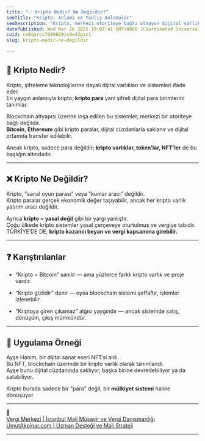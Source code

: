 ```yaml
---
title: "✅ Kripto Nedir? Ne Değildir?"
seoTitle: "Kripto: Anlamı ve Yanlış Anlamalar"
seoDescription: "Kripto, merkezi otoriteye bağlı olmayan dijital varlıklardır. Blockchain altyapısına dayanır ve yasal durumları farklılık gösterir"
datePublished: Wed Mar 26 2025 19:07:41 GMT+0000 (Coordinated Universal Time)
cuid: cm8qarcs7000609js9x43gzz1
slug: kripto-nedir-ne-degildir

---
```


## 🔹 Kripto Nedir?

Kripto, şifreleme teknolojilerine dayalı dijital varlıkları ve sistemleri ifade eder.  
En yaygın anlamıyla kripto; **kripto para** yani şifreli dijital para birimlerini tanımlar.

Blockchain altyapısı üzerine inşa edilen bu sistemler, merkezi bir otoriteye bağlı değildir.  
**Bitcoin**, **Ethereum** gibi kripto paralar, dijital cüzdanlarla saklanır ve dijital ortamda transfer edilebilir.

Ancak kripto, sadece para değildir; **kripto varlıklar, token’lar, NFT’ler** de bu başlığın altındadır.

---

## ❌ Kripto Ne Değildir?

Kripto, "sanal oyun parası" veya "kumar aracı" değildir.  
Kripto paralar gerçek ekonomik değer taşıyabilir, ancak her kripto varlık yatırım aracı değildir.

Ayrıca **kripto = yasal değil** gibi bir yargı yanlıştır.  
Çoğu ülkede kripto sistemler yasal çerçeveye oturtulmuş ve vergiye tabidir.  
TÜRKİYE’DE DE, **kripto kazancı beyan ve vergi kapsamına girebilir.**

---

## ❓ Karıştırılanlar

* “Kripto = Bitcoin” sanılır — ama yüzlerce farklı kripto varlık ve proje vardır.
    
* “Kripto gizlidir” denir — oysa blockchain sistemi şeffaftır, işlemler izlenebilir.
    
* “Kriptoya giren çıkamaz” algısı yaygındır — ancak sistemde satış, dönüşüm, çıkış mümkündür.
    

---

## 🧠 Uygulama Örneği

Ayşe Hanım, bir dijital sanat eseri NFT’si aldı.  
Bu NFT, blockchain üzerinde bir kripto varlık olarak tanımlandı.  
Ayşe bunu dijital cüzdanında saklıyor, başka birine devredebiliyor ya da satabiliyor.

Kripto burada sadece bir "para" değil, bir **mülkiyet sistemi** haline dönüşüyor.

---

🔗  
[Vergi Merkezi | İstanbul Mali Müşavir ve Vergi Danışmanlığı](https://vergimerkezi.com.tr)  
[UmutAkpinar.com | Uzman Desteği ve Mali Strateji](https://umutakpinar.com)

---
